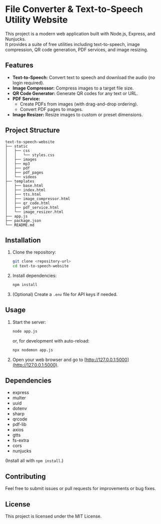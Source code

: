 # File Converter & Text-to-Speech Utility Website

This project is a modern web application built with Node.js, Express, and Nunjucks.  
It provides a suite of free utilities including text-to-speech, image compression, QR code generation, PDF services, and image resizing.

## Features

- **Text-to-Speech:** Convert text to speech and download the audio (no login required).
- **Image Compressor:** Compress images to a target file size.
- **QR Code Generator:** Generate QR codes for any text or URL.
- **PDF Service:** 
  - Create PDFs from images (with drag-and-drop ordering).
  - Convert PDF pages to images.
- **Image Resizer:** Resize images to custom or preset dimensions.

## Project Structure

```
text-to-speech-website
├── static
│   ├── css
│   │   └── styles.css
│   ├── images
│   ├── mp3
│   ├── pdf
│   ├── pdf_pages
│   └── videos
├── templates
│   ├── base.html
│   ├── index.html
│   ├── tts.html
│   ├── image_compressor.html
│   ├── qr_code.html
│   ├── pdf_service.html
│   └── image_resizer.html
├── app.js
├── package.json
└── README.md
```

## Installation

1. Clone the repository:
   ```sh
   git clone <repository-url>
   cd text-to-speech-website
   ```

2. Install dependencies:
   ```sh
   npm install
   ```

3. (Optional) Create a `.env` file for API keys if needed.

## Usage

1. Start the server:
   ```sh
   node app.js
   ```
   or, for development with auto-reload:
   ```sh
   npx nodemon app.js
   ```

2. Open your web browser and go to [http://127.0.0.1:5000](http://127.0.0.1:5000).

## Dependencies

- express
- multer
- uuid
- dotenv
- sharp
- qrcode
- pdf-lib
- axios
- gtts
- fs-extra
- cors
- nunjucks

(Install all with `npm install`.)

## Contributing

Feel free to submit issues or pull requests for improvements or bug fixes.

## License

This project is licensed under the MIT License.